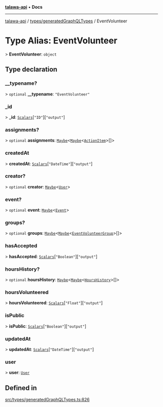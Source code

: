 [**talawa-api**](../../../README.md) • **Docs**

***

[talawa-api](../../../modules.md) / [types/generatedGraphQLTypes](../README.md) / EventVolunteer

# Type Alias: EventVolunteer

\> **EventVolunteer**: `object`

## Type declaration

### \_\_typename?

\> `optional` **\_\_typename**: `"EventVolunteer"`

### \_id

\> **\_id**: [`Scalars`](Scalars.md)\[`"ID"`\]\[`"output"`\]

### assignments?

\> `optional` **assignments**: [`Maybe`](Maybe.md)\<[`Maybe`](Maybe.md)\<[`ActionItem`](ActionItem.md)\>[]\>

### createdAt

\> **createdAt**: [`Scalars`](Scalars.md)\[`"DateTime"`\]\[`"output"`\]

### creator?

\> `optional` **creator**: [`Maybe`](Maybe.md)\<[`User`](User.md)\>

### event?

\> `optional` **event**: [`Maybe`](Maybe.md)\<[`Event`](Event.md)\>

### groups?

\> `optional` **groups**: [`Maybe`](Maybe.md)\<[`Maybe`](Maybe.md)\<[`EventVolunteerGroup`](EventVolunteerGroup.md)\>[]\>

### hasAccepted

\> **hasAccepted**: [`Scalars`](Scalars.md)\[`"Boolean"`\]\[`"output"`\]

### hoursHistory?

\> `optional` **hoursHistory**: [`Maybe`](Maybe.md)\<[`Maybe`](Maybe.md)\<[`HoursHistory`](HoursHistory.md)\>[]\>

### hoursVolunteered

\> **hoursVolunteered**: [`Scalars`](Scalars.md)\[`"Float"`\]\[`"output"`\]

### isPublic

\> **isPublic**: [`Scalars`](Scalars.md)\[`"Boolean"`\]\[`"output"`\]

### updatedAt

\> **updatedAt**: [`Scalars`](Scalars.md)\[`"DateTime"`\]\[`"output"`\]

### user

\> **user**: [`User`](User.md)

## Defined in

[src/types/generatedGraphQLTypes.ts:826](https://github.com/PalisadoesFoundation/talawa-api/blob/92443bb6a5ff3ed66457149a509401986a82e570/src/types/generatedGraphQLTypes.ts#L826)
